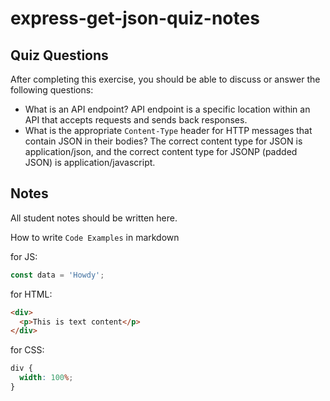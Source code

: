 # express-get-json-quiz-notes

## Quiz Questions

After completing this exercise, you should be able to discuss or answer the following questions:

- What is an API endpoint?
  API endpoint is a specific location within an API that accepts requests and sends back responses.
- What is the appropriate `Content-Type` header for HTTP messages that contain JSON in their bodies?
  The correct content type for JSON is application/json, and the correct content type for JSONP (padded JSON) is application/javascript.

## Notes

All student notes should be written here.

How to write `Code Examples` in markdown

for JS:

```javascript
const data = 'Howdy';
```

for HTML:

```html
<div>
  <p>This is text content</p>
</div>
```

for CSS:

```css
div {
  width: 100%;
}
```
